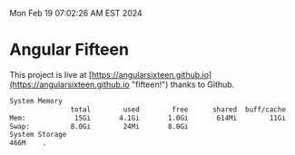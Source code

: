 Mon Feb 19 07:02:26 AM EST 2024

# Angular Fifteen


This project is live at [https://angularsixteen.github.io](https://angularsixteen.github.io "fifteen!") thanks to Github.

```bash
System Memory
               total        used        free      shared  buff/cache   available
Mem:            15Gi       4.1Gi       1.0Gi       614Mi        11Gi        11Gi
Swap:          8.0Gi        24Mi       8.0Gi
System Storage
466M	.
```
```bash

